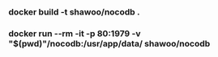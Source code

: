 ### docker build -t shawoo/nocodb .

### docker run --rm -it -p 80:1979 -v "$(pwd)"/nocodb:/usr/app/data/ shawoo/nocodb
